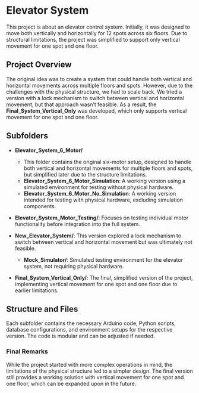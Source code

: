 # Elevator System

This project is about an elevator control system. Initially, it was designed to move both vertically and horizontally for 12 spots across six floors. Due to structural limitations, the project was simplified to support only vertical movement for one spot and one floor.

## Project Overview

The original idea was to create a system that could handle both vertical and horizontal movements across multiple floors and spots. However, due to the challenges with the physical structure, we had to scale back. We tried a version with a lock mechanism to switch between vertical and horizontal movement, but that approach wasn’t feasible. As a result, the **Final_System_Vertical_Only** was developed, which only supports vertical movement for one spot and one floor.

## Subfolders

- **Elevator_System_6_Motor/**
  - This folder contains the original six-motor setup, designed to handle both vertical and horizontal movements for multiple floors and spots, but simplified later due to the structure limitations.
  - **Elevator_System_6_Motor_Simulation**: A working version using a simulated environment for testing without physical hardware.
  - **Elevator_System_6_Motor_No_Simulation**: A working version intended for testing with physical hardware, excluding simulation components.

- **Elevator_System_Motor_Testing/**: Focuses on testing individual motor functionality before integration into the full system.

- **New_Elevator_System/**: This version explored a lock mechanism to switch between vertical and horizontal movement but was ultimately not feasible.
  - **Mock_Simulator/**: Simulated testing environment for the elevator system, not requiring physical hardware.

- **Final_System_Vertical_Only/**: The final, simplified version of the project, implementing vertical movement for one spot and one floor due to earlier limitations.

## Structure and Files

Each subfolder contains the necessary Arduino code, Python scripts, database configurations, and environment setups for the respective version. The code is modular and can be adjusted if needed.

### Final Remarks

While the project started with more complex operations in mind, the limitations of the physical structure led to a simpler design. The final version still provides a working solution with vertical movement for one spot and one floor, which can be expanded upon in the future.
